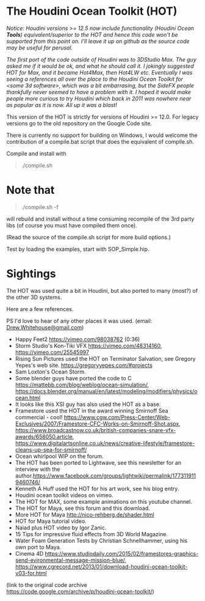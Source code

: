 The Houdini Ocean Toolkit (HOT)
===============================
 

_Notice: Houdini versions >= 12.5 now include functionality (Houdini Ocean **Tools**) equivalent/superior to the HOT and hence this code won't be supported
from this point on. I'll leave it up on github as the source code may be useful for perusal._

_The first port of the code outside of Houdini was to 3DStudio Max. The guy asked me if it would be ok, and what he should call it. I jokingly suggested HOT for Max, and it became Hot4Max, then Hot4LW etc. Eventually I was seeing a references all over the place to the Houdini Ocean Toolkit for <some 3d software>, which was a bit embarrasing, but the SideFX people thankfully never seemed to have a problem with it. I hoped it would make people more curious to try Houdini which back in 2011 was nowhere near as popular as it is now. All up it was a blast!_

This version of the HOT is strictly for versions of Houdini >= 12.0.
For legacy versions go to the old repository on the Google Code site.

There is currently no support for building on Windows, I would welcome
the contribution of a compile.bat script that does the equivalent
of compile.sh.

Compile and install with

> ./compile.sh

Note that
=======

> ./compile.sh -f

will rebuild and install without a time consuming recompile of the 3rd party libs (of course you must have compiled them once).

(Read the source of the compile.sh script for more build options.)

Test by loading the examples, start with SOP_Simple.hip.

Sightings
========= 

The HOT was used quite a bit in Houdini, but also ported to many (most?) of the other 3D systems. 

Here are a few references. 

PS I'd love to hear of any other places it was used. (email: Drew.Whitehouse@gmail.com)

* Happy Feet2 https://vimeo.com/98038762 (0:36)
* Storm Studio's Kon-Tiki VFX https://vimeo.com/48314160, https://vimeo.com/25545997
* Rising Sun Pictures used the HOT on Terminator Salvation, see Gregory Yepes's web site. https://gregoryyepes.com/#projects
* Sam Loxton's Ocean Storm.
* Some blender guys have ported the code to C https://mattebb.com/blog/weblog/ocean-simulation/, https://docs.blender.org/manual/en/latest/modeling/modifiers/physics/ocean.html
* It looks like this XSI guy has also used the HOT as a base.
* Framestore used the HOT in the award winning Smirnoff Sea commercial - cool! https://www.cgw.com/Press-Center/Web-Exclusives/2007/Framestore-CFC-Works-on-Smirnoff-Shot.aspx, https://www.broadcastnow.co.uk/british-companies-snare-vfx-awards/658050.article, https://www.digitalartsonline.co.uk/news/creative-lifestyle/framestore-cleans-up-sea-for-smirnoff/
* Ocean whirlpool WIP on the forum.
* The HOT has been ported to Lightwave, see this newsletter for an interview with the author.https://www.facebook.com/groups/lightwiki/permalink/1773119119460746/
* Kenneth A Huff used the HOT for his art work, see his blog entry.
* Houdini ocean toolkit videos on vimeo.
* The HOT for MAX, some example animations on this youtube channel.
* The HOT for Maya, see this forum and this download.
* More HOT for Maya http://nico-rehberg.de/shader.html
* HOT for Maya tutorial video.
* Naiad plus HOT video by Igor Zanic.
* 15 Tips for impressive fluid effects from 3D World Magazine.
* Water Foam Generation Tests by Christian Schnellhammer, using his own port to Maya.
* Cinema 4D https://www.studiodaily.com/2015/02/framestores-graphics-send-evironmental-message-mission-blue/, https://www.cgrecord.net/2013/01/download-houdini-ocean-toolkit-v03-for.html

(link to the original code archive https://code.google.com/archive/p/houdini-ocean-toolkit/)

